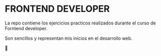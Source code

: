 # FRONTEND DEVELOPER

La repo contiene los ejercicios practicos realizados durante el curso de Forntend developer.

Son sencillos y representan mis inicios en el desarrollo web.

💜
